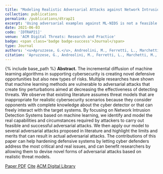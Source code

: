 ```yaml
---
title: "Modeling Realistic Adversarial Attacks against Network Intrusion Detection Systems"
collection: publications
permalink: /publications/dtrap21
excerpt: 'Using adversarial examples against ML-NIDS is not a feasible strategy.'
date: 2021-06-03
code: '[DTRAP21]'
venue: 'ACM Digital Threats: Research and Practice'
badge: <span class='badge badge-success'>Journal</span>
type: Journal
authors: '<u>Apruzzese, G.</u>, Andreolini, M., Ferretti, L., Marchetti, M., & Colajanni, M.'
citation: 'Apruzzese, G., Andreolini, M., Ferretti, L., Marchetti, M., & Colajanni, M. (2021). "Modeling Realistic Adversarial Attacks Against Network Intrusion Detection Systems." <i> ACM Digital Threats: Research and Practice</i>.'
---
```

{% include base_path %}
<b>Abstract.</b> The incremental diffusion of machine learning algorithms in supporting cybersecurity is creating novel defensive opportunities but also new types of risks. Multiple researches have shown that machine learning methods are vulnerable to adversarial attacks that create tiny perturbations aimed at decreasing the effectiveness of detecting threats. We observe that existing literature assumes threat models that are inappropriate for realistic cybersecurity scenarios because they consider opponents with complete knowledge about the cyber detector or that can freely interact with the target systems. By focusing on Network Intrusion Detection Systems based on machine learning, we identify and model the real capabilities and circumstances required by attackers to carry out feasible and successful adversarial attacks. We then apply our model to several adversarial attacks proposed in literature and highlight the limits and merits that can result in actual adversarial attacks. The contributions of this paper can help hardening defensive systems by letting cyber defenders address the most critical and real issues, and can benefit researchers by allowing them to devise novel forms of adversarial attacks based on realistic threat models.

<a class="btn btn-outline-primary my-1 mr-1 btn-sm" href="{{ base_path }}/files/papers/dtrap21/dtrap21.pdf" target="_blank" rel="noopener">Paper PDF</a> 
<a class="btn btn-outline-primary my-1 mr-1 btn-sm" href="{{ base_path }}/files/papers/dtrap21/dtrap21_cite.html" target="_blank" rel="noopener">Cite</a> 
<a class="btn btn-outline-primary my-1 mr-1 btn-sm" href="https://dl.acm.org/doi/abs/10.1145/3469659" target="_blank" rel="noopener">ACM Digital Library</a> 
